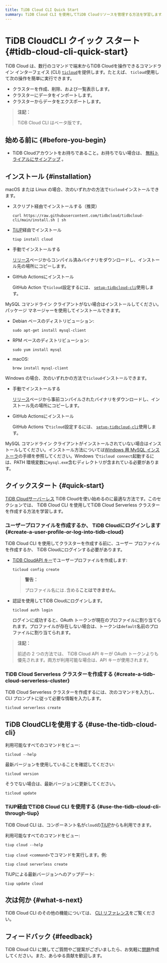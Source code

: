 ```yaml
---
title: TiDB Cloud CLI Quick Start
summary: TiDB Cloud CLI を使用してTiDB Cloudリソースを管理する方法を学習します。
---
```


# TiDB CloudCLI クイック スタート {#tidb-cloud-cli-quick-start}

TiDB Cloud は、数行のコマンドで端末からTiDB Cloudを操作できるコマンドライン インターフェイス (CLI) [`ticloud`](https://github.com/tidbcloud/tidbcloud-cli)を提供します。たとえば、 `ticloud`使用して次の操作を簡単に実行できます。

-   クラスターを作成、削除、および一覧表示します。
-   クラスターにデータをインポートします。
-   クラスターからデータをエクスポートします。

> **注記：**
>
> TiDB Cloud CLI はベータ版です。

## 始める前に {#before-you-begin}

-   TiDB Cloudアカウントをお持ちであること。お持ちでない場合は、 [無料トライアルにサインアップ](https://tidbcloud.com/free-trial) 。

## インストール {#installation}

<SimpleTab>
<div label="macOS/Linux">

macOS または Linux の場合、次のいずれかの方法で`ticloud`インストールできます。

-   スクリプト経由でインストールする（推奨）

    ```shell
    curl https://raw.githubusercontent.com/tidbcloud/tidbcloud-cli/main/install.sh | sh
    ```

-   [TiUP](https://tiup.io/)経由でインストール

    ```shell
    tiup install cloud
    ```

-   手動でインストールする

    [リリース](https://github.com/tidbcloud/tidbcloud-cli/releases/latest)ページからコンパイル済みバイナリをダウンロードし、インストール先の場所にコピーします。

-   GitHub Actionsにインストール

    GitHub Action で`ticloud`設定するには、 [`setup-tidbcloud-cli`](https://github.com/tidbcloud/setup-tidbcloud-cli)使用します。

MySQL コマンドライン クライアントがない場合はインストールしてください。パッケージ マネージャーを使用してインストールできます。

-   Debian ベースのディストリビューション:

    ```shell
    sudo apt-get install mysql-client
    ```

-   RPM ベースのディストリビューション:

    ```shell
    sudo yum install mysql
    ```

-   macOS:

    ```shell
    brew install mysql-client
    ```

</div>

<div label="Windows">

Windows の場合、次のいずれかの方法で`ticloud`インストールできます。

-   手動でインストールする

    [リリース](https://github.com/tidbcloud/tidbcloud-cli/releases/latest)ページから事前コンパイルされたバイナリをダウンロードし、インストール先の場所にコピーします。

-   GitHub Actionsにインストール

    GitHub Actions で`ticloud`設定するには、 [`setup-tidbcloud-cli`](https://github.com/tidbcloud/setup-tidbcloud-cli)使用します。

MySQL コマンドライン クライアントがインストールされていない場合はインストールしてください。インストール方法については[Windows 用 MySQL インストーラ](https://dev.mysql.com/doc/refman/8.0/en/mysql-installer.html)の手順を参照してください。Windows で`ticloud connect`起動するには、PATH 環境変数に`mysql.exe`含むディレクトリが含まれている必要があります。

</div>
</SimpleTab>

## クイックスタート {#quick-start}

[TiDB Cloudサーバーレス](/tidb-cloud/select-cluster-tier.md#tidb-cloud-serverless) TiDB Cloudを使い始めるのに最適な方法です。このセクションでは、 TiDB Cloud CLI を使用してTiDB Cloud Serverless クラスターを作成する方法を学習します。

### ユーザープロファイルを作成するか、 TiDB Cloudにログインします {#create-a-user-profile-or-log-into-tidb-cloud}

TiDB Cloud CLI を使用してクラスターを作成する前に、ユーザー プロファイルを作成するか、 TiDB Cloudにログインする必要があります。

-   [TiDB CloudAPI キー](https://docs.pingcap.com/tidbcloud/api/v1beta#section/Authentication/API-Key-Management)でユーザープロファイルを作成します:

    ```shell
    ticloud config create
    ```

    > **警告：**
    >
    > プロファイル名には`.`含める**ことはできません**。

-   認証を使用してTiDB Cloudにログインします。

    ```shell
    ticloud auth login
    ```

    ログインに成功すると、OAuth トークンが現在のプロファイルに割り当てられます。プロファイルが存在しない場合は、トークンは`default`名前のプロファイルに割り当てられます。

> **注記：**
>
> 前述の 2 つの方法では、 TiDB Cloud API キーが OAuth トークンよりも優先されます。両方が利用可能な場合は、API キーが使用されます。

### TiDB Cloud Serverless クラスターを作成する {#create-a-tidb-cloud-serverless-cluster}

TiDB Cloud Serverless クラスターを作成するには、次のコマンドを入力し、CLI プロンプトに従って必要な情報を入力します。

```shell
ticloud serverless create
```

## TiDB CloudCLIを使用する {#use-the-tidb-cloud-cli}

利用可能なすべてのコマンドをビュー:

```shell
ticloud --help
```

最新バージョンを使用していることを確認してください:

```shell
ticloud version
```

そうでない場合は、最新バージョンに更新してください。

```shell
ticloud update
```

### TiUP経由でTiDB Cloud CLI を使用する {#use-the-tidb-cloud-cli-through-tiup}

TiDB Cloud CLI は、コンポーネント名が`cloud`の[TiUP](https://tiup.io/)からも利用できます。

利用可能なすべてのコマンドをビュー:

```shell
tiup cloud --help
```

`tiup cloud <command>`でコマンドを実行します。例:

```shell
tiup cloud serverless create
```

TiUPによる最新バージョンへのアップデート:

```shell
tiup update cloud
```

## 次は何か {#what-s-next}

TiDB Cloud CLI のその他の機能については、 [CLI リファレンス](/tidb-cloud/cli-reference.md)をご覧ください。

## フィードバック {#feedback}

TiDB Cloud CLI に関してご質問やご提案がございましたら、お気軽に[問題](https://github.com/tidbcloud/tidbcloud-cli/issues/new/choose)作成してください。また、あらゆる貢献を歓迎します。
